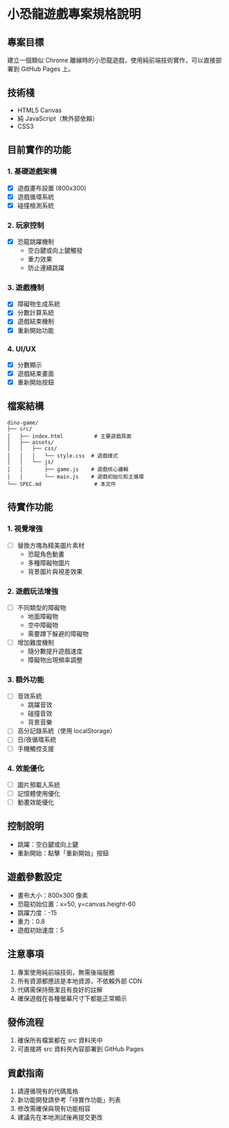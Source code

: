 # 小恐龍遊戲專案規格說明

## 專案目標
建立一個類似 Chrome 離線時的小恐龍遊戲，使用純前端技術實作，可以直接部署到 GitHub Pages 上。

## 技術棧
- HTML5 Canvas
- 純 JavaScript（無外部依賴）
- CSS3

## 目前實作的功能

### 1. 基礎遊戲架構
- [x] 遊戲畫布設置 (800x300)
- [x] 遊戲循環系統
- [x] 碰撞檢測系統

### 2. 玩家控制
- [x] 恐龍跳躍機制
  - 空白鍵或向上鍵觸發
  - 重力效果
  - 防止連續跳躍

### 3. 遊戲機制
- [x] 障礙物生成系統
- [x] 分數計算系統
- [x] 遊戲結束機制
- [x] 重新開始功能

### 4. UI/UX
- [x] 分數顯示
- [x] 遊戲結束畫面
- [x] 重新開始按鈕

## 檔案結構
```
dino-game/
├── src/
│   ├── index.html          # 主要遊戲頁面
│   ├── assets/
│   │   ├── css/
│   │   │   └── style.css  # 遊戲樣式
│   │   └── js/
│   │       ├── game.js    # 遊戲核心邏輯
│   │       └── main.js    # 遊戲初始化和主循環
└── SPEC.md                 # 本文件
```

## 待實作功能

### 1. 視覺增強
- [ ] 替換方塊為精美圖片素材
  - 恐龍角色動畫
  - 多種障礙物圖片
  - 背景圖片與視差效果

### 2. 遊戲玩法增強
- [ ] 不同類型的障礙物
  - 地面障礙物
  - 空中障礙物
  - 需要蹲下躲避的障礙物
- [ ] 增加難度機制
  - 隨分數提升遊戲速度
  - 障礙物出現頻率調整

### 3. 額外功能
- [ ] 音效系統
  - 跳躍音效
  - 碰撞音效
  - 背景音樂
- [ ] 高分記錄系統（使用 localStorage）
- [ ] 日/夜循環系統
- [ ] 手機觸控支援

### 4. 效能優化
- [ ] 圖片預載入系統
- [ ] 記憶體使用優化
- [ ] 動畫效能優化

## 控制說明
- 跳躍：空白鍵或向上鍵
- 重新開始：點擊「重新開始」按鈕

## 遊戲參數設定
- 畫布大小：800x300 像素
- 恐龍初始位置：x=50, y=canvas.height-60
- 跳躍力度：-15
- 重力：0.8
- 遊戲初始速度：5

## 注意事項
1. 專案使用純前端技術，無需後端服務
2. 所有資源都應該是本地資源，不依賴外部 CDN
3. 代碼需保持簡潔且有良好的註解
4. 確保遊戲在各種螢幕尺寸下都能正常顯示

## 發佈流程
1. 確保所有檔案都在 src 資料夾中
2. 可直接將 src 資料夾內容部署到 GitHub Pages

## 貢獻指南
1. 請遵循現有的代碼風格
2. 新功能開發請參考「待實作功能」列表
3. 修改需確保與現有功能相容
4. 建議先在本地測試後再提交更改
